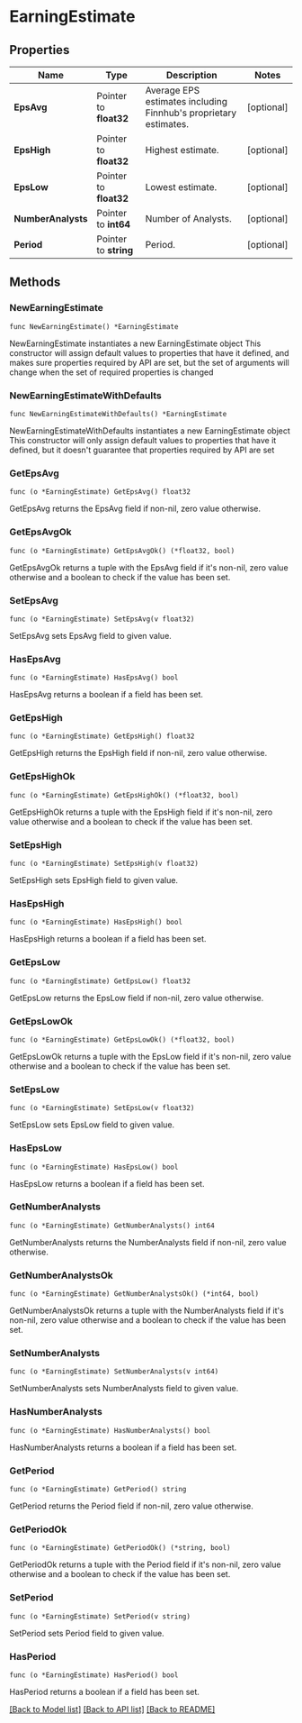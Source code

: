 # EarningEstimate

## Properties

Name | Type | Description | Notes
------------ | ------------- | ------------- | -------------
**EpsAvg** | Pointer to **float32** | Average EPS estimates including Finnhub&#39;s proprietary estimates. | [optional] 
**EpsHigh** | Pointer to **float32** | Highest estimate. | [optional] 
**EpsLow** | Pointer to **float32** | Lowest estimate. | [optional] 
**NumberAnalysts** | Pointer to **int64** | Number of Analysts. | [optional] 
**Period** | Pointer to **string** | Period. | [optional] 

## Methods

### NewEarningEstimate

`func NewEarningEstimate() *EarningEstimate`

NewEarningEstimate instantiates a new EarningEstimate object
This constructor will assign default values to properties that have it defined,
and makes sure properties required by API are set, but the set of arguments
will change when the set of required properties is changed

### NewEarningEstimateWithDefaults

`func NewEarningEstimateWithDefaults() *EarningEstimate`

NewEarningEstimateWithDefaults instantiates a new EarningEstimate object
This constructor will only assign default values to properties that have it defined,
but it doesn't guarantee that properties required by API are set

### GetEpsAvg

`func (o *EarningEstimate) GetEpsAvg() float32`

GetEpsAvg returns the EpsAvg field if non-nil, zero value otherwise.

### GetEpsAvgOk

`func (o *EarningEstimate) GetEpsAvgOk() (*float32, bool)`

GetEpsAvgOk returns a tuple with the EpsAvg field if it's non-nil, zero value otherwise
and a boolean to check if the value has been set.

### SetEpsAvg

`func (o *EarningEstimate) SetEpsAvg(v float32)`

SetEpsAvg sets EpsAvg field to given value.

### HasEpsAvg

`func (o *EarningEstimate) HasEpsAvg() bool`

HasEpsAvg returns a boolean if a field has been set.

### GetEpsHigh

`func (o *EarningEstimate) GetEpsHigh() float32`

GetEpsHigh returns the EpsHigh field if non-nil, zero value otherwise.

### GetEpsHighOk

`func (o *EarningEstimate) GetEpsHighOk() (*float32, bool)`

GetEpsHighOk returns a tuple with the EpsHigh field if it's non-nil, zero value otherwise
and a boolean to check if the value has been set.

### SetEpsHigh

`func (o *EarningEstimate) SetEpsHigh(v float32)`

SetEpsHigh sets EpsHigh field to given value.

### HasEpsHigh

`func (o *EarningEstimate) HasEpsHigh() bool`

HasEpsHigh returns a boolean if a field has been set.

### GetEpsLow

`func (o *EarningEstimate) GetEpsLow() float32`

GetEpsLow returns the EpsLow field if non-nil, zero value otherwise.

### GetEpsLowOk

`func (o *EarningEstimate) GetEpsLowOk() (*float32, bool)`

GetEpsLowOk returns a tuple with the EpsLow field if it's non-nil, zero value otherwise
and a boolean to check if the value has been set.

### SetEpsLow

`func (o *EarningEstimate) SetEpsLow(v float32)`

SetEpsLow sets EpsLow field to given value.

### HasEpsLow

`func (o *EarningEstimate) HasEpsLow() bool`

HasEpsLow returns a boolean if a field has been set.

### GetNumberAnalysts

`func (o *EarningEstimate) GetNumberAnalysts() int64`

GetNumberAnalysts returns the NumberAnalysts field if non-nil, zero value otherwise.

### GetNumberAnalystsOk

`func (o *EarningEstimate) GetNumberAnalystsOk() (*int64, bool)`

GetNumberAnalystsOk returns a tuple with the NumberAnalysts field if it's non-nil, zero value otherwise
and a boolean to check if the value has been set.

### SetNumberAnalysts

`func (o *EarningEstimate) SetNumberAnalysts(v int64)`

SetNumberAnalysts sets NumberAnalysts field to given value.

### HasNumberAnalysts

`func (o *EarningEstimate) HasNumberAnalysts() bool`

HasNumberAnalysts returns a boolean if a field has been set.

### GetPeriod

`func (o *EarningEstimate) GetPeriod() string`

GetPeriod returns the Period field if non-nil, zero value otherwise.

### GetPeriodOk

`func (o *EarningEstimate) GetPeriodOk() (*string, bool)`

GetPeriodOk returns a tuple with the Period field if it's non-nil, zero value otherwise
and a boolean to check if the value has been set.

### SetPeriod

`func (o *EarningEstimate) SetPeriod(v string)`

SetPeriod sets Period field to given value.

### HasPeriod

`func (o *EarningEstimate) HasPeriod() bool`

HasPeriod returns a boolean if a field has been set.


[[Back to Model list]](../README.md#documentation-for-models) [[Back to API list]](../README.md#documentation-for-api-endpoints) [[Back to README]](../README.md)


